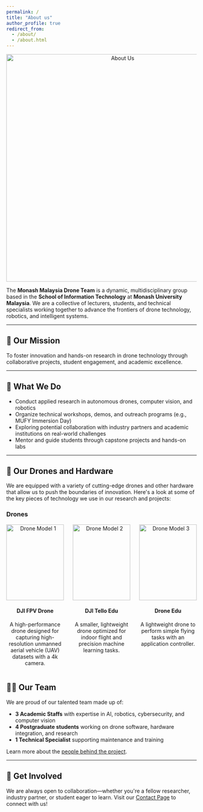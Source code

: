 ```yaml
---
permalink: /
title: "About us"
author_profile: true
redirect_from: 
  - /about/
  - /about.html
---
```

 
 <p align="center">
   <img src="https://noobasuna.github.io/monash_drone/images/359.jpg" alt="About Us" width="600"/>
 </p>
 
 The **Monash Malaysia Drone Team** is a dynamic, multidisciplinary group based in the **School of Information Technology** at **Monash University Malaysia**. We are a collective of lecturers, students, and technical specialists working together to advance the frontiers of drone technology, robotics, and intelligent systems.
 
 ---
 
## 🎯 Our Mission
 
 To foster innovation and hands-on research in drone technology through collaborative projects, student engagement, and academic excellence.
 
 ---

## 🔬 What We Do
 
 - Conduct applied research in autonomous drones, computer vision, and robotics  
 - Organize technical workshops, demos, and outreach programs (e.g., MUFY Immersion Day)  
 - Exploring potential collaboration with industry partners and academic institutions on real-world challenges  
 - Mentor and guide students through capstone projects and hands-on labs  
 
 ---

## 🚁 Our Drones and Hardware

We are equipped with a variety of cutting-edge drones and other hardware that allow us to push the boundaries of innovation. Here's a look at some of the key pieces of technology we use in our research and projects:

### Drones

<div style="display: grid; grid-template-columns: repeat(3, 1fr); gap: 1.5rem;">
  <div style="text-align: center;">
    <img src="https://noobasuna.github.io/monash_drone/images/fpv.png" alt="Drone Model 1" width="100%" height="200px" style="object-fit: cover;" />
    <h4>DJI FPV Drone</h4>
    <p>A high-performance drone designed for capturing high-resolution unmanned aerial vehicle (UAV) datasets with a 4k camera.</p>
  </div>

  <div style="text-align: center;">
    <img src="https://noobasuna.github.io/monash_drone/images/IMG_9690.jpg" alt="Drone Model 2" width="100%" height="200px" style="object-fit: cover;" />
    <h4>DJI Tello Edu</h4>
    <p>A smaller, lightweight drone optimized for indoor flight and precision machine learning tasks.</p>
  </div>

  <div style="text-align: center;">
    <img src="https://noobasuna.github.io/monash_drone/images/codrone.png" alt="Drone Model 3" width="100%" height="200px" style="object-fit: cover;" />
    <h4>Drone Edu</h4>
    <p>A lightweight drone to perform simple flying tasks with an application controller.</p>
  </div>
</div>


## 👨‍💻 Our Team
 
 We are proud of our talented team made up of:
 
 - **3 Academic Staffs** with expertise in AI, robotics, cybersecurity, and computer vision  
 - **4 Postgraduate students** working on drone software, hardware integration, and research  
 - **1 Technical Specialist** supporting maintenance and training  
 
 Learn more about the [people behind the project](/teaching.html).
 
 ---
 
## 🤝 Get Involved
 
 We are always open to collaboration—whether you're a fellow researcher, industry partner, or student eager to learn. Visit our [Contact Page](/contact/) to connect with us!
